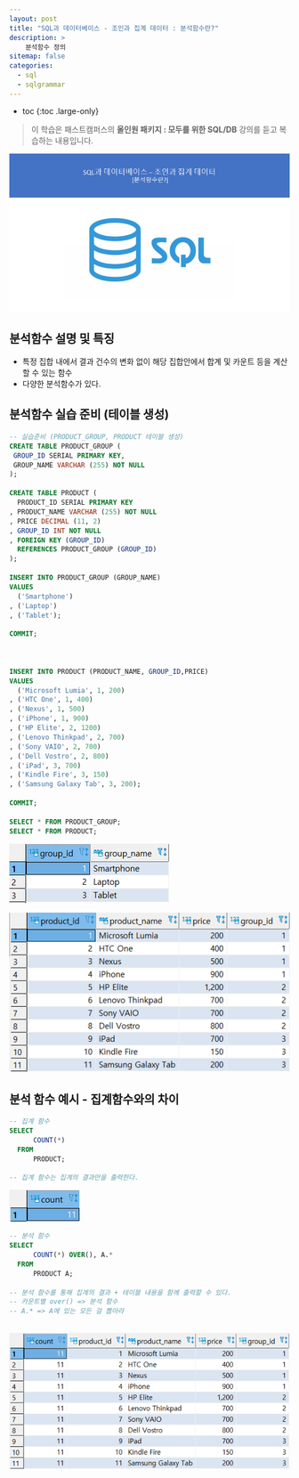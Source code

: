 ```yaml
---
layout: post
title: "SQL과 데이터베이스 - 조인과 집계 데이터 : 분석함수란?"
description: >
    분석함수 정의
sitemap: false
categories:
  - sql
  - sqlgrammar 
---
```


* toc
{:toc .large-only}



> 이 학습은 패스트캠퍼스의 **올인원 패키지 : 모두를 위한 SQL/DB** 강의를 듣고 복습하는 내용입니다.

![image-20220211154410528](/assets/md-images/image-20220211154410528.png)

## 분석함수 설명 및 특징

- 특정 집합 내에서 결과 건수의 변화 없이 해당 집합안에서 합계 및 카운트 등을 계산할 수 있는 함수
- 다양한 분석함수가 있다.





## 분석함수 실습 준비 (테이블 생성)

```sql
-- 실습준비 (PRODUCT_GROUP, PRODUCT 테이블 생성)
CREATE TABLE PRODUCT_GROUP (
 GROUP_ID SERIAL PRIMARY KEY,
 GROUP_NAME VARCHAR (255) NOT NULL
);
 
CREATE TABLE PRODUCT (
  PRODUCT_ID SERIAL PRIMARY KEY
, PRODUCT_NAME VARCHAR (255) NOT NULL
, PRICE DECIMAL (11, 2)
, GROUP_ID INT NOT NULL
, FOREIGN KEY (GROUP_ID) 
  REFERENCES PRODUCT_GROUP (GROUP_ID)
);

INSERT INTO PRODUCT_GROUP (GROUP_NAME)
VALUES
  ('Smartphone')
, ('Laptop')
, ('Tablet');

COMMIT; 


 
INSERT INTO PRODUCT (PRODUCT_NAME, GROUP_ID,PRICE)
VALUES
  ('Microsoft Lumia', 1, 200)
, ('HTC One', 1, 400)
, ('Nexus', 1, 500)
, ('iPhone', 1, 900)
, ('HP Elite', 2, 1200)
, ('Lenovo Thinkpad', 2, 700)
, ('Sony VAIO', 2, 700)
, ('Dell Vostro', 2, 800)
, ('iPad', 3, 700)
, ('Kindle Fire', 3, 150)
, ('Samsung Galaxy Tab', 3, 200);

COMMIT;

SELECT * FROM PRODUCT_GROUP;
SELECT * FROM PRODUCT; 
```

![image-20220211154012866](/assets/md-images/image-20220211154012866.png)

![image-20220211154022885](/assets/md-images/image-20220211154022885.png)







## 분석 함수 예시 - 집계함수와의 차이

```sql
-- 집계 함수
SELECT
	  COUNT(*)
  FROM
	  PRODUCT;
	  
-- 집계 함수는 집계의 결과만을 출력한다.
```

![image-20220211154106968](/assets/md-images/image-20220211154106968.png)







```sql
-- 분석 함수
SELECT
	  COUNT(*) OVER(), A.*
  FROM
	  PRODUCT A;
	  
-- 분석 함수를 통해 집계의 결과 + 테이블 내용을 함께 출력할 수 있다.
-- 카운트별 over() => 분석 함수
-- A.* => A에 있는 모든 걸 뽑아라
	 

```

![image-20220211154237507](/assets/md-images/image-20220211154237507.png)

